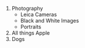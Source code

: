 1. Photography
   - Leica Cameras
   - Black and White Images
   - Portraits
2. All things Apple
3. Dogs
